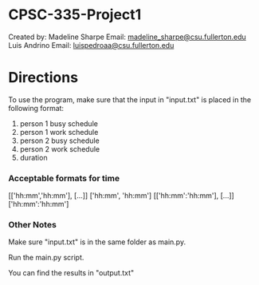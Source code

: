 # CPSC-335-Project1 
Created by:
Madeline Sharpe    Email: madeline_sharpe@csu.fullerton.edu
Luis Andrino       Email: luispedroaa@csu.fullerton.edu

# Directions
To use the program, make sure that the input in "input.txt" is placed in the following format:
1. person 1 busy schedule
2. person 1 work schedule
3. person 2 busy schedule
4. person 2 work schedule
5. duration

### Acceptable formats for time
\[\['hh:mm','hh:mm'\], \[...\]\]
\['hh:mm', 'hh:mm'\]
\[\['hh:mm':'hh:mm'\], \[...\]\]
\['hh:mm':'hh:mm'\]

### Other Notes
Make sure "input.txt" is in the same folder as main.py.

Run the main.py script.

You can find the results in "output.txt"
